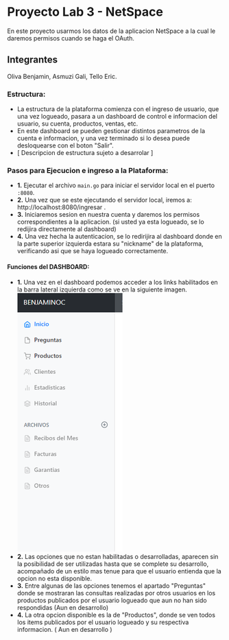 # Proyecto Lab 3 - NetSpace

En este proyecto usarmos los datos de la aplicacion NetSpace a la cual le daremos permisos cuando se haga el OAuth.

## Integrantes

Oliva Benjamin,
Asmuzi Gali,
Tello Eric.

### Estructura:
* La estructura de la plataforma comienza con el ingreso de usuario, que una vez logueado, pasara a un
dashboard de control e informacion del usuario, su cuenta, productos, ventas, etc.
* En este dashboard se pueden gestionar distintos parametros de la cuenta e informacion, y una vez terminado si lo desea puede desloquearse
con el boton "Salir".
* [ Descripcion de estructura sujeto a desarrolar ]

 ### Pasos para Ejecucion e ingreso a la Plataforma:
 
 * **1.** Ejecutar el archivo `main.go` para iniciar el servidor local en el puerto `:8080`.
 * **2.** Una vez que se este ejecutando el servidor local, iremos a: http://localhost:8080/ingresar .
 * **3.** Iniciaremos sesion en nuestra cuenta y daremos los permisos correspondientes a la aplicacion.
          (si usted ya esta logueado, se lo redijira directamente al dashboard)
 * **4.** Una vez hecha la autenticacion, se lo redirijira al dashboard donde en la parte superior izquierda estara su "nickname"
          de la plataforma, verificando asi que se haya logueado correctamente.

#### Funciones del DASHBOARD:

* **1.** Una vez en el dashboard podemos acceder a los links habilitados en la barra lateral izquierda como se ve en la siguiente imagen.
![Alt text](pkg/assets/sidebar-readme.png "Opciones en Sidebar")
* **2.** Las opciones que no estan habilitadas o desarrolladas, aparecen sin la posibilidad de ser utilizadas hasta que se complete su desarrollo, acompañado de un 
         estilo mas tenue para que el usuario entienda que la opcion no esta disponible.
* **3.** Entre algunas de las opciones tenemos el apartado "Preguntas" donde se mostraran las consultas realizadas por otros usuarios en los productos publicados por el usuario logueado que aun no han sido respondidas (Aun en desarrollo)
* **4.** La otra opcion disponible es la de "Productos", donde se ven todos los items publicados por el usuario logueado y su respectiva informacion.
           ( Aun en desarrollo )         
 


